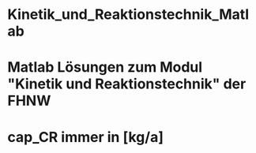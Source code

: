 # Kinetik_und_Reaktionstechnik_Matlab

# Matlab Lösungen zum Modul "Kinetik und Reaktionstechnik" der FHNW

# cap_CR immer in [kg/a]   


